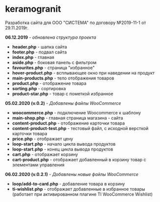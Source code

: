 # keramogranit
Разработка сайта для ООО "СИСТЕМА" по договору №2019-11-1 от 29.11.2019г.

<strong>06.12.2019</strong> - <i>обновлена структура проекта</i>
<ul>
  <li><strong>header.php</strong> - шапка сайта</li>
  <li><strong>footer.php</strong> - подвал сайта</li>
  <li><strong>index.php</strong> - главная</li>
  <li><strong>aside.php</strong> - боковая панель с фильтром</li>
  <li><strong>favourites.php</strong> - страница "избранное"</li>
  <li><strong>hover-product.php</strong> - всплывающее окно при наведении на продукт</li>
  <li><strong>main-products.php</strong> - тело отображения товаров</li>
  <li><strong>product.php</strong> - отображение товара</li>
  <li><strong>sorting.php</strong> - сортировка</li>
  <li><strong>product-star.php</strong> - товар с пометкой избранное</li>
 </ul>
  
<strong>05.02.2020 (v.0.2)</strong> - <i>Добавлены файлы WooCommerce</i>

<ul>
  <li><strong>woocommerce.php</strong> - подключение Woocommerce к шаблону</li>
  <li><strong>main-shop.php</strong> - главная страница магазина - сайта</li>
  <li><strong>content-product.php</strong> - отображение карточки товара </li>
  <li><strong>content-product-test.php</strong> - тестовый файл, c исходной версткой карточки товара</li>
  <li><strong>price.php</strong> - отображает цену</li>
  <li><strong>loop-start.php</strong> - начало цикла вывода продуктов</li>
  <li><strong>loop-start.php</strong> - конец цикла вывода продуктов</li>
  <li><strong>cart.php</strong> - отображает корзину</li>
  <li><strong>cart-product.php</strong> - отображает добавленный в корзину товар с элементами управления</li>
 </ul>

<strong>06.02.2020 (v.0.2.1)</strong> - <i>Добавлены новые файлы WooCommerce</i>

<ul>
  <li><strong>loop/add-to-card.php</strong> - добавление товара в корзину</li>
  <li><strong>ti-wishlist.php</strong> - отображает добавленные в избранное товары (работает при активированном плагине TI WooCommerce Wishlist)</li>
 </ul>